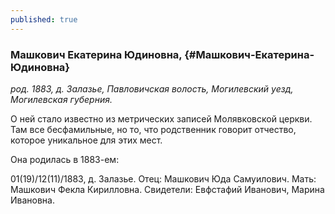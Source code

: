 ```yaml
---
published: true
---
```


### Машкович Екатерина Юдиновна,  {#Машкович-Екатерина-Юдиновна}

_род. 1883, д. Залазье, Павловичская волость, Могилевский уезд, Могилевская губерния._



О ней стало известно из метрических записей Молявковской церкви. Там все бесфамильные, но то, что родственник говорит отчество, которое уникальное для этих мест.

Она родилась в 1883-ем:

01(19)/12(11)/1883, д. Залазье. Отец: Машкович Юда Самуилович. Мать: Машкович Фекла Кирилловна. Свидетели: Евфстафий Иванович, Марина Ивановна.
        

